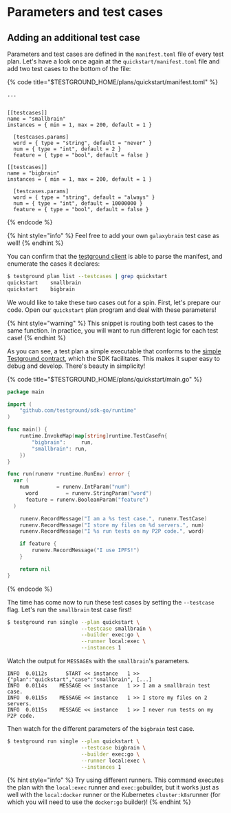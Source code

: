 # Parameters and test cases

## Adding an additional test case

Parameters and test cases are defined in the `manifest.toml` file of every test plan. Let's have a look once again at the `quickstart/manifest.toml` file and add two test cases to the bottom of the file:

{% code title="$TESTGROUND\_HOME/plans/quickstart/manifest.toml" %}
```text
...


[[testcases]]
name = "smallbrain"
instances = { min = 1, max = 200, default = 1 }

  [testcases.params]
  word = { type = "string", default = "never" }
  num = { type = "int", default = 2 }
  feature = { type = "bool", default = false }

[[testcases]]
name = "bigbrain"
instances = { min = 1, max = 200, default = 1 }

  [testcases.params]
  word = { type = "string", default = "always" }
  num = { type = "int", default = 10000000 }
  feature = { type = "bool", default = false }
```
{% endcode %}

{% hint style="info" %}
Feel free to add your own `galaxybrain` test case as well!
{% endhint %}

You can confirm that the [testground client](../concepts-and-architecture/daemon-and-client.md#testground-client) is able to parse the manifest, and enumerate the cases it declares:

```bash
$ testground plan list --testcases | grep quickstart
quickstart    smallbrain
quickstart    bigbrain
```

We would like to take these two cases out for a spin. First, let's prepare our code. Open our `quickstart` plan program and deal with these parameters!

{% hint style="warning" %}
This snippet is routing both test cases to the same function. In practice, you will want to run different logic for each test case!
{% endhint %}

As you can see, a test plan a simple executable that conforms to the [simple Testground contract](../concepts-and-architecture/test-structure.md#the-test-plan-less-than-greater-than-testground-contract), which the SDK facilitates. This makes it super easy to debug and develop. There's beauty in simplicity!

{% code title="$TESTGROUND\_HOME/plans/quickstart/main.go" %}
```go
package main

import (
    "github.com/testground/sdk-go/runtime"
)

func main() {
    runtime.InvokeMap(map[string]runtime.TestCaseFn{
        "bigbrain":     run,
        "smallbrain": run,
    })
}

func run(runenv *runtime.RunEnv) error {
  var (
    num         = runenv.IntParam("num")
      word         = runenv.StringParam("word")
      feature = runenv.BooleanParam("feature")
  )

    runenv.RecordMessage("I am a %s test case.", runenv.TestCase)
    runenv.RecordMessage("I store my files on %d servers.", num)
    runenv.RecordMessage("I %s run tests on my P2P code.", word)

    if feature {
        runenv.RecordMessage("I use IPFS!")
    }

    return nil
}
```
{% endcode %}

The time has come now to run these test cases by setting the `--testcase` flag. Let's run the `smallbrain` test case first!

```bash
$ testground run single --plan quickstart \
                        --testcase smallbrain \
                        --builder exec:go \
                        --runner local:exec \
                        --instances 1
```

Watch the output for `MESSAGE`s with the `smallbrain`'s parameters.

```text
INFO  0.0112s      START << instance   1 >> {"plan":"quickstart","case":"smallbrain", [...]
INFO  0.0114s    MESSAGE << instance   1 >> I am a smallbrain test case.
INFO  0.0115s    MESSAGE << instance   1 >> I store my files on 2 servers.
INFO  0.0115s    MESSAGE << instance   1 >> I never run tests on my P2P code.
```

Then watch for the different parameters of the `bigbrain` test case.

```bash
$ testground run single --plan quickstart \
                        --testcase bigbrain \
                        --builder exec:go \
                        --runner local:exec \
                        --instances 1
```

{% hint style="info" %}
Try using different runners. This command executes the plan with the `local:exec` runner and `exec:go`builder, but it works just as well with the `local:docker` runner or the Kubernetes `cluster:k8s`runner \(for which you will need to use the `docker:go` builder\)!
{% endhint %}

